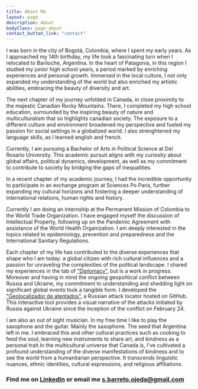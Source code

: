 ```yaml
---
title: About Me
layout: page
description: About
bodyClass: page-about
contact_button_link: "contact"
---
```


I was born in the city of Bogotá, Colombia, where I spent my early years. As I approached my 14th birthday, my life took a fascinating turn when I relocated to Bariloche, Argentina. In the heart of Patagonia, in this region I studied my junior high school years, a period marked by enriching experiences and personal growth. Immersed in the local culture, I not only expanded my understanding of the world but also enriched my artistic abilities, embracing the beauty of diversity and art.

The next chapter of my journey unfolded in Canada, in close proximity to the majestic Canadian Rocky Mountains. There, I completed my high school education, surrounded by the inspiring beauty of nature and multiculturalism that so highlights canadian society. The exposure to a different culture and environment broadened my perspective and fueled my passion for social settings in a globalized world. I also strenghtened my language skills, as I learned english and french.

Currently, I am pursuing a Bachelor of Arts in Political Science at Del Rosario University. This academic pursuit aligns with my curiosity about global affairs, political dynamics, development, as well as my commitment to contribute to society by bridging the gaps of inequalities.

In a recent chapter of my academic journey, I had the incredible opportunity to participate in an exchange program at Sciences Po Paris, further expanding my cultural horizons and fostering a deeper understanding of international relations, human rights and history.

Currently I am doing an internship at the Permanent Mission of Colombia to the World Trade Organization. I have engaged myself the discussion of Intellectual Property, following up on the Pandemic Agreement with assistance of the World Health Organization. I am deeply interested in the topics related to epidemiology, prevention and preparedness and the International Sanitary Regulations.

Each chapter of my life has contributed to the diverse experiences that shape who I am today: a global citizen with rich cultural influences and a passion for unraveling the complexities of the political landscape. I shared my experiences in the tab of ["Diplomacy"](https://fiaojeda.github.io/diplomacy/), but is a work in progress. Moreover and having in mind the ongoing geopolitical conflict between Russia and Ukraine, my commitment to understanding and shedding light on significant global events took a tangible form. I developed the ["Geolocalizador de atentados"](https://github.com/Fiaojeda/geolocalizador), a Russian attack locator hosted on GitHub. This interactive tool provides a visual narrative of the attacks initiated by Russia against Ukraine since the inception of the conflict on February 24.

<!-- I enjoy reading and analyzing political/government's courses of action. Given my current education, I am constantly immersed in decision making processes, among nations and people. Along the topics that I enjoy to study and investigate are: how the modern era is constantly shaping the mentality of the present, how (neo)liberalism has been the most successful project until now, how do nations develop in the current digitalized era, and how cultural codes influence the perception and decision making of people and nations-->

I am also an out of sight musician. In my free time I like to play the saxophone and the guitar. Mainly the saxophone. The seed that Argentina left in me. I embraced this and other cultural practices such as cooking to feed the soul; learning new instruments to share art, and kindness as a personal trait.In the multicultural universe that Canada is, I've cultivated a profound understanding of the diverse manifestations of kindness and to see the world from a humanitarian perspective. It transcends linguistic nuances, ethnic identities, cultural expressions, and religious affiliations.

### Find me on [LinkedIn](https://www.linkedin.com/in/sof%C3%ADa-barreto-ojeda-2b9ab2203/) or email me <a href="mailto:s.barreto.ojeda@gmail.com"> s.barreto.ojeda@gmail.com </a>
